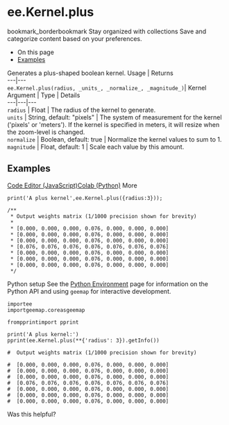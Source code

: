  
#  ee.Kernel.plus
bookmark_borderbookmark Stay organized with collections  Save and categorize content based on your preferences.
  * On this page
  * [Examples](https://developers.google.com/earth-engine/apidocs/ee-kernel-plus#examples)


Generates a plus-shaped boolean kernel.
Usage | Returns  
---|---  
`ee.Kernel.plus(radius, _units_, _normalize_, _magnitude_)`|  Kernel  
Argument | Type | Details  
---|---|---  
`radius` | Float | The radius of the kernel to generate.  
`units` | String, default: "pixels" | The system of measurement for the kernel ('pixels' or 'meters'). If the kernel is specified in meters, it will resize when the zoom-level is changed.  
`normalize` | Boolean, default: true | Normalize the kernel values to sum to 1.  
`magnitude` | Float, default: 1 | Scale each value by this amount.  
## Examples
[Code Editor (JavaScript)](https://developers.google.com/earth-engine/apidocs/ee-kernel-plus#code-editor-javascript-sample)[Colab (Python)](https://developers.google.com/earth-engine/apidocs/ee-kernel-plus#colab-python-sample) More
```
print('A plus kernel',ee.Kernel.plus({radius:3}));

/**
 * Output weights matrix (1/1000 precision shown for brevity)
 *
 * [0.000, 0.000, 0.000, 0.076, 0.000, 0.000, 0.000]
 * [0.000, 0.000, 0.000, 0.076, 0.000, 0.000, 0.000]
 * [0.000, 0.000, 0.000, 0.076, 0.000, 0.000, 0.000]
 * [0.076, 0.076, 0.076, 0.076, 0.076, 0.076, 0.076]
 * [0.000, 0.000, 0.000, 0.076, 0.000, 0.000, 0.000]
 * [0.000, 0.000, 0.000, 0.076, 0.000, 0.000, 0.000]
 * [0.000, 0.000, 0.000, 0.076, 0.000, 0.000, 0.000]
 */
```
Python setup
See the [ Python Environment](https://developers.google.com/earth-engine/guides/python_install) page for information on the Python API and using `geemap` for interactive development.
```
importee
importgeemap.coreasgeemap
```
```
frompprintimport pprint

print('A plus kernel:')
pprint(ee.Kernel.plus(**{'radius': 3}).getInfo())

#  Output weights matrix (1/1000 precision shown for brevity)

#  [0.000, 0.000, 0.000, 0.076, 0.000, 0.000, 0.000]
#  [0.000, 0.000, 0.000, 0.076, 0.000, 0.000, 0.000]
#  [0.000, 0.000, 0.000, 0.076, 0.000, 0.000, 0.000]
#  [0.076, 0.076, 0.076, 0.076, 0.076, 0.076, 0.076]
#  [0.000, 0.000, 0.000, 0.076, 0.000, 0.000, 0.000]
#  [0.000, 0.000, 0.000, 0.076, 0.000, 0.000, 0.000]
#  [0.000, 0.000, 0.000, 0.076, 0.000, 0.000, 0.000]
```

Was this helpful?

